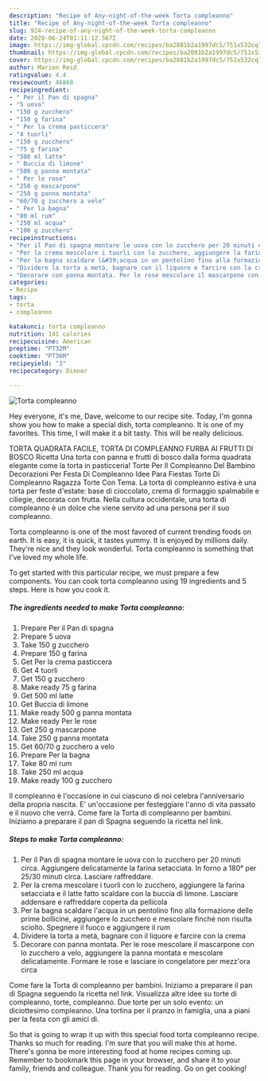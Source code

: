 ```yaml
---
description: "Recipe of Any-night-of-the-week Torta compleanno"
title: "Recipe of Any-night-of-the-week Torta compleanno"
slug: 924-recipe-of-any-night-of-the-week-torta-compleanno
date: 2020-06-24T01:11:12.567Z
image: https://img-global.cpcdn.com/recipes/ba2081b2a1997dc5/751x532cq70/torta-compleanno-recipe-main-photo.jpg
thumbnail: https://img-global.cpcdn.com/recipes/ba2081b2a1997dc5/751x532cq70/torta-compleanno-recipe-main-photo.jpg
cover: https://img-global.cpcdn.com/recipes/ba2081b2a1997dc5/751x532cq70/torta-compleanno-recipe-main-photo.jpg
author: Marion Reid
ratingvalue: 4.4
reviewcount: 46868
recipeingredient:
- " Per il Pan di spagna"
- "5 uova"
- "150 g zucchero"
- "150 g farina"
- " Per la crema pasticcera"
- "4 tuorli"
- "150 g zucchero"
- "75 g farina"
- "500 ml latte"
- " Buccia di limone"
- "500 g panna montata"
- " Per le rose"
- "250 g mascarpone"
- "250 g panna montata"
- "60/70 g zucchero a velo"
- " Per la bagna"
- "80 ml rum"
- "250 ml acqua"
- "100 g zucchero"
recipeinstructions:
- "Per il Pan di spagna montare le uova con lo zucchero per 20 minuti circa. Aggiungere delicatamente la farina setacciata. In forno a 180° per 25/30 minuti circa. Lasciare raffreddare."
- "Per la crema mescolare i tuorli con lo zucchero, aggiungere la farina setacciata e il latte fatto scaldare con la buccia di limone. Lasciare addensare e raffreddare coperta da pellicola"
- "Per la bagna scaldare l&#39;acqua in un pentolino fino alla formazione delle prime bollicine, aggiungere lo zucchero e mescolare finché non risulta sciolto. Spegnere il fuoco e aggiungere il rum"
- "Dividere la torta a metà, bagnare con il liquore e farcire con la crema"
- "Decorare con panna montata. Per le rose mescolare il mascarpone con lo zucchero a velo, aggiungere la panna montata e mescolare delicatamente. Formare le rose e lasciare in congelatore per mezz&#39;ora circa"
categories:
- Recipe
tags:
- torta
- compleanno

katakunci: torta compleanno 
nutrition: 141 calories
recipecuisine: American
preptime: "PT32M"
cooktime: "PT36M"
recipeyield: "3"
recipecategory: Dinner

---
```



![Torta compleanno](https://img-global.cpcdn.com/recipes/ba2081b2a1997dc5/751x532cq70/torta-compleanno-recipe-main-photo.jpg)

Hey everyone, it's me, Dave, welcome to our recipe site. Today, I'm gonna show you how to make a special dish, torta compleanno. It is one of my favorites. This time, I will make it a bit tasty. This will be really delicious.

TORTA QUADRATA FACILE, TORTA DI COMPLEANNO FURBA AI FRUTTI DI BOSCO Ricetta Una torta con panna e frutti di bosco dalla forma quadrata elegante come la torta in pasticceria! Torte Per Il Compleanno Del Bambino Decorazioni Per Festa Di Compleanno Idee Para Fiestas Torte Di Compleanno Ragazza Torte Con Tema. La torta di compleanno estiva è una torta per feste d&#39;estate: base di cioccolato, crema di formaggio spalmabile e ciliegie, decorata con frutta. Nella cultura occidentale, una torta di compleanno è un dolce che viene servito ad una persona per il suo compleanno.

Torta compleanno is one of the most favored of current trending foods on earth. It is easy, it is quick, it tastes yummy. It is enjoyed by millions daily. They're nice and they look wonderful. Torta compleanno is something that I've loved my whole life.


To get started with this particular recipe, we must prepare a few components. You can cook torta compleanno using 19 ingredients and 5 steps. Here is how you cook it.

<!--inarticleads1-->

##### The ingredients needed to make Torta compleanno:

1. Prepare  Per il Pan di spagna
1. Prepare 5 uova
1. Take 150 g zucchero
1. Prepare 150 g farina
1. Get  Per la crema pasticcera
1. Get 4 tuorli
1. Get 150 g zucchero
1. Make ready 75 g farina
1. Get 500 ml latte
1. Get  Buccia di limone
1. Make ready 500 g panna montata
1. Make ready  Per le rose
1. Get 250 g mascarpone
1. Take 250 g panna montata
1. Get 60/70 g zucchero a velo
1. Prepare  Per la bagna
1. Take 80 ml rum
1. Take 250 ml acqua
1. Make ready 100 g zucchero


Il compleanno è l&#39;occasione in cui ciascuno di noi celebra l&#39;anniversario della propria nascita. E&#39; un&#39;occasione per festeggiare l&#39;anno di vita passato e il nuovo che verrà. Come fare la Torta di compleanno per bambini. Iniziamo a preparare il pan di Spagna seguendo la ricetta nel link. 

<!--inarticleads2-->

##### Steps to make Torta compleanno:

1. Per il Pan di spagna montare le uova con lo zucchero per 20 minuti circa. Aggiungere delicatamente la farina setacciata. In forno a 180° per 25/30 minuti circa. Lasciare raffreddare.
1. Per la crema mescolare i tuorli con lo zucchero, aggiungere la farina setacciata e il latte fatto scaldare con la buccia di limone. Lasciare addensare e raffreddare coperta da pellicola
1. Per la bagna scaldare l&#39;acqua in un pentolino fino alla formazione delle prime bollicine, aggiungere lo zucchero e mescolare finché non risulta sciolto. Spegnere il fuoco e aggiungere il rum
1. Dividere la torta a metà, bagnare con il liquore e farcire con la crema
1. Decorare con panna montata. Per le rose mescolare il mascarpone con lo zucchero a velo, aggiungere la panna montata e mescolare delicatamente. Formare le rose e lasciare in congelatore per mezz&#39;ora circa


Come fare la Torta di compleanno per bambini. Iniziamo a preparare il pan di Spagna seguendo la ricetta nel link. Visualizza altre idee su torte di compleanno, torte, compleanno. Due torte per un solo evento: un diciottesimo compleanno. Una tortina per il pranzo in famiglia, una a piani per la festa con gli amici di. 

So that is going to wrap it up with this special food torta compleanno recipe. Thanks so much for reading. I'm sure that you will make this at home. There's gonna be more interesting food at home recipes coming up. Remember to bookmark this page in your browser, and share it to your family, friends and colleague. Thank you for reading. Go on get cooking!
